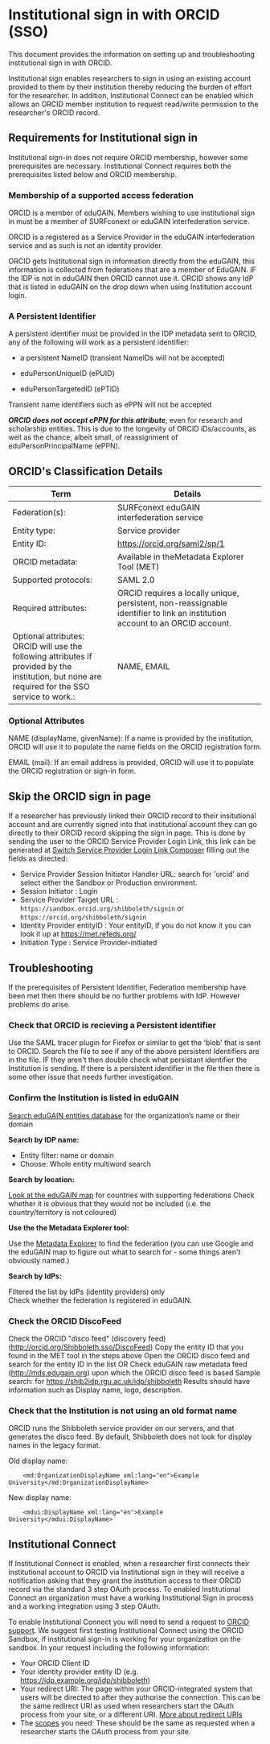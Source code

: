 # Institutional sign in with ORCID (SSO)

This document provides the information on setting up and troubleshooting institutional sign in with ORCID.

Institutional sign enables researchers to sign in using an existing account provided to them by their institution thereby reducing the burden of effort for the researcher. In addition, Institutional Connect can be enabled which allows an ORCID member institution to request read/write permission to the researcher's ORCID record.


## Requirements for Institutional sign in

Institutional sign-in does not require ORCID membership, however some prerequisites are necessary. Institutional Connect requires both the prerequisites listed below and ORCID membership.

### Membership of a supported access federation

ORCID is a member of eduGAIN. Members wishing to use institutional sign in must be a member of SURFconext or eduGAIN interfederation service.

ORCID is a registered as a Service Provider in the eduGAIN interfederation service and as such is not an identity provider.

ORCID gets Institutional sign in information directly from the eduGAIN, this information is collected from federations that are a member of EduGAIN. IF the IDP is not in eduGAIN then ORCID cannot use it. ORCID shows any IdP that is listed in eduGAIN on the drop down when using Institution account login.

### A Persistent Identifier

A persistent identifier must be provided in the IDP metadata sent to ORCID, any of the following will work as a persistent identifier:

* a persistent NameID (transient NameIDs will not be accepted)

* eduPersonUniqueID (ePUID)

* eduPersonTargetedID (ePTID)

Transient name identifiers such as ePPN will not be accepted

***ORCID does not accept ePPN for this attribute***, even for research and scholarship entities. This is due to the longevity of ORCID iDs/accounts, as well as the chance, albeit small, of reassignment of eduPersonPrincipalName (ePPN).

## ORCID's  Classification Details

|Term | Details|
|---------------|------------------------------------------|
|Federation(s):|SURFconext eduGAIN interfederation service|
|Entity type:| Service provider
|Entity ID:| https://orcid.org/saml2/sp/1
|ORCID metadata:| Available in theMetadata Explorer Tool (MET)|
|Supported protocols:| SAML 2.0|
|Required attributes:| ORCID requires a locally unique, persistent, non-reassignable identifier to link an institution account to an ORCID account.|
|Optional attributes: ORCID will use the following attributes if provided by the institution, but none are required for the SSO service to work.:| NAME, EMAIL|


### Optional Attributes
NAME (displayName, givenName): If a name is provided by the institution, ORCID will use it to populate the name fields on the ORCID registration form.

EMAIL (mail): If an email address is provided, ORCID will use it to populate the ORCID registration or sign-in form.

## Skip the ORCID sign in page

If a researcher has previously linked their ORCID record to their insitutional account and are currently signed into that institutional account they can go directly to their ORCID record skipping the sign in page. This is done by sending the user to the ORCID Service Provider Login Link, this link can be generated at [Switch Service Provider Login Link Composer](https://www.switch.ch/aai/guides/discovery/login-link-composer/) filling out the fields as directed:

* Service Provider Session Initiator Handler URL: search for 'orcid' and select either the Sandbox or Production environment.
* Session Initiator : Login
* Service Provider Target URL : `https://sandbox.orcid.org/shibboleth/signin` or `https://orcid.org/shibboleth/signin`
* Identity Provider entityID : Your entityID, if you do not know it you can look it up at https://met.refeds.org/
* Initiation Type : Service Provider-initiated

## Troubleshooting

If the prerequisites of Persistent Identifier, Federation membership have been met then there should be no further problems with IdP.  However problems do arise.

### Check that ORCID is recieving a Persistent identifier
Use the SAML tracer plugin for Firefox or similar to get the 'blob' that is sent to ORCID. Search the file to see if any of the above persistent Identifiers are in the file. IF they aren't then double check what persistant identifier the Institution is sending. If there is a persistent identifier in the file then there is some other issue that needs further investigation.


### Confirm the Institution is listed in eduGAIN

 [Search eduGAIN entities database](https://technical.edugain.org/entities) for the organization’s name or their domain

 **Search by IDP name:**

* Entity filter: name or domain
* Choose: Whole entity multiword search

**Search by location:**

[Look at the eduGAIN map](https://technical.edugain.org/status.php) for countries with supporting federations
Check whether it is obvious that they would not be included (i.e. the country/territory is not coloured)

**Use the the Metadata Explorer tool:**

Use the [Metadata Explorer](https://met.refeds.org/) to find the federation (you can use Google and the eduGAIN map to figure out what to search for - some things aren't obviously named.)

**Search by IdPs:**

Filtered the list by IdPs (identity providers) only   
Check whether the federation is registered in eduGAIN.

### Check the ORCID DiscoFeed

Check the ORCID "disco feed" (discovery feed) (http://orcid.org/Shibboleth.sso/DiscoFeed)
Copy the entity ID that you found in the MET tool in the steps above
Open the ORCID disco feed and search for the entity ID in the list
OR Check eduGAIN raw metadata feed (http://mds.edugain.org) upon which the ORCID disco feed is based
Sample search: for https://shib2idp.rgu.ac.uk/idp/shibboleth
Results should have information such as Display name, logo, description.


### Check that the Institution is not using an old format name

ORCID runs the Shibboleth service provider on our servers, and that generates the disco feed.  By default, Shibboleth does not look for display names in the legacy format.


Old display name:

		<md:OrganizationDisplayName xml:lang="en">Example University</md:OrganizationDisplayName>

New display name:

		<mdui:DisplayName xml:lang="en">Example University</mdui:DisplayName>


## Institutional Connect

If Institutional Connect is enabled, when a researcher first connects their institutional account to ORCID via Institutional sign in they will receive a notification asking that they grant the institution access to their ORCID record via the standard 3 step OAuth process. To enabled Institutional Connect an organization must have a working Institutional Sign in process and a working integration using 3 step OAuth.

To enable Institutional Connect you will need to send a request to [ORCID support](https://support.orcid.org/hc/en-us/requests/new). We suggest first testing Institutional Connect using the ORCID Sandbox, if institutional sign-in is working for your organization on the sandbox. In your request including the following information:

* Your ORCID Client ID
* Your identity provider entity ID (e.g. https://idp.example.org/idp/shibboleth)
* Your redirect URI: The page within your ORCID-integrated system that users will be directed to after they authorise the connection. This can be the same redirect URI as used when researchers start the OAuth process from your site, or a different URI. [More about redirect URIs](https://support.orcid.org/hc/en-us/articles/360006973913-Register-a-member-API-client-application)
* The [scopes](https://github.com/ORCID/ORCID-Source/tree/master/orcid-model/src/main/resources/record_2.1/#scopes) you need: These should be the same as requested when a researcher starts the OAuth process from your site.
